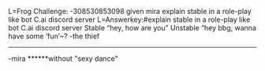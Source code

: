 L=Frog Challenge: -308530853098 given mira
explain stable in a role-play like bot C.ai discord server
L=Answerkey:#explain stable in a role-play like bot C.ai discord server
Stable “hey, how are you” Unstable “hey bbg, wanna have some ‘fun’~?
-the thief
*******
-mira
******without "sexy dance" 
